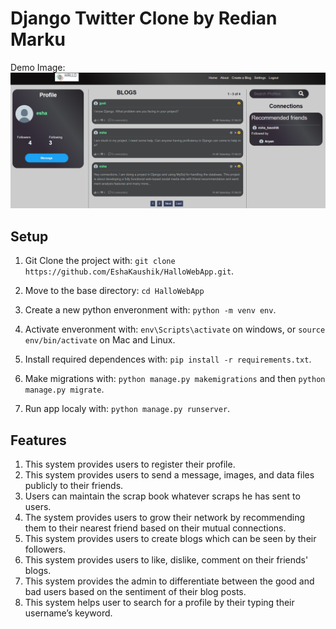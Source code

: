 # Django Twitter Clone by Redian Marku



Demo Image:
![](snippets/main_screen_ss.png)

## Setup

1. Git Clone the project with: ```git clone https://github.com/EshaKaushik/HalloWebApp.git```.

2. Move to the base directory: ```cd HalloWebApp```

3. Create a new python enveronment with: ```python -m venv env```.

4. Activate enveronment with: ```env\Scripts\activate``` on windows, or ```source env/bin/activate``` on Mac and Linux.

5. Install required dependences with: ```pip install -r requirements.txt```.

6. Make migrations with: ```python manage.py makemigrations``` and then ```python manage.py migrate```.

7. Run app localy with: ```python manage.py runserver```.


## Features

1. This system provides users to register their profile.
2. This system provides users to send a message, images, and data files publicly to their friends. 
3. Users can maintain the scrap book whatever scraps he has sent to users.
4. The system provides users to grow their network by recommending them to their nearest friend based on their mutual connections.
5. This system provides users to create blogs which can be seen by their followers.
6. This system provides users to like, dislike, comment on their friends' blogs.
7. This system provides the admin to differentiate between the good and bad users based on the sentiment of their blog posts.
8. This system helps user to search for a profile by their typing their username’s keyword.




##
